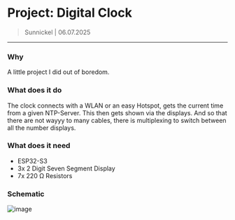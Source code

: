 # Project: Digital Clock 
> Sunnickel | 06.07.2025
---

### Why
A little project I did out of boredom.

### What does it do
The clock connects with a WLAN or an easy Hotspot, gets the current time from a given NTP-Server. 
This then gets shown via the displays. And so that there are not wayyy to many cables,
there is multiplexing to switch between all the number displays.

### What does it need
 - ESP32-S3 
 - 3x 2 Digit Seven Segment Display
 - 7x 220 Ω Resistors

### Schematic
![image](https://github.com/user-attachments/assets/366ee380-4cfa-4f01-8b9e-14bc245f2805)
